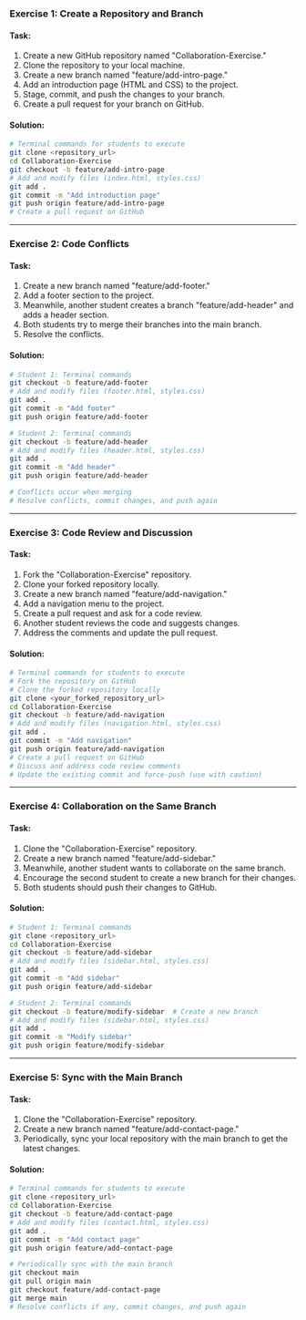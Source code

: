 ### Exercise 1: Create a Repository and Branch

#### Task:
1. Create a new GitHub repository named "Collaboration-Exercise."
2. Clone the repository to your local machine.
3. Create a new branch named "feature/add-intro-page."
4. Add an introduction page (HTML and CSS) to the project.
5. Stage, commit, and push the changes to your branch.
6. Create a pull request for your branch on GitHub.
 
#### Solution:
```bash
# Terminal commands for students to execute
git clone <repository_url>
cd Collaboration-Exercise
git checkout -b feature/add-intro-page
# Add and modify files (index.html, styles.css)
git add .
git commit -m "Add introduction page"
git push origin feature/add-intro-page
# Create a pull request on GitHub
```

---

### Exercise 2: Code Conflicts

#### Task:
1. Create a new branch named "feature/add-footer."
2. Add a footer section to the project.
3. Meanwhile, another student creates a branch "feature/add-header" and adds a header section.
4. Both students try to merge their branches into the main branch.
5. Resolve the conflicts.

#### Solution:
```bash
# Student 1: Terminal commands
git checkout -b feature/add-footer
# Add and modify files (footer.html, styles.css)
git add .
git commit -m "Add footer"
git push origin feature/add-footer

# Student 2: Terminal commands
git checkout -b feature/add-header
# Add and modify files (header.html, styles.css)
git add .
git commit -m "Add header"
git push origin feature/add-header

# Conflicts occur when merging
# Resolve conflicts, commit changes, and push again
```

---

### Exercise 3: Code Review and Discussion

#### Task:
1. Fork the "Collaboration-Exercise" repository.
2. Clone your forked repository locally.
3. Create a new branch named "feature/add-navigation."
4. Add a navigation menu to the project.
5. Create a pull request and ask for a code review.
6. Another student reviews the code and suggests changes.
7. Address the comments and update the pull request.

#### Solution:
```bash
# Terminal commands for students to execute
# Fork the repository on GitHub
# Clone the forked repository locally
git clone <your_forked_repository_url>
cd Collaboration-Exercise
git checkout -b feature/add-navigation
# Add and modify files (navigation.html, styles.css)
git add .
git commit -m "Add navigation"
git push origin feature/add-navigation
# Create a pull request on GitHub
# Discuss and address code review comments
# Update the existing commit and force-push (use with caution)
```

---

### Exercise 4: Collaboration on the Same Branch

#### Task:
1. Clone the "Collaboration-Exercise" repository.
2. Create a new branch named "feature/add-sidebar."
3. Meanwhile, another student wants to collaborate on the same branch.
4. Encourage the second student to create a new branch for their changes.
5. Both students should push their changes to GitHub.

#### Solution:
```bash
# Student 1: Terminal commands
git clone <repository_url>
cd Collaboration-Exercise
git checkout -b feature/add-sidebar
# Add and modify files (sidebar.html, styles.css)
git add .
git commit -m "Add sidebar"
git push origin feature/add-sidebar

# Student 2: Terminal commands
git checkout -b feature/modify-sidebar  # Create a new branch
# Add and modify files (sidebar.html, styles.css)
git add .
git commit -m "Modify sidebar"
git push origin feature/modify-sidebar
```

---

### Exercise 5: Sync with the Main Branch

#### Task:
1. Clone the "Collaboration-Exercise" repository.
2. Create a new branch named "feature/add-contact-page."
3. Periodically, sync your local repository with the main branch to get the latest changes.

#### Solution:
```bash
# Terminal commands for students to execute
git clone <repository_url>
cd Collaboration-Exercise
git checkout -b feature/add-contact-page
# Add and modify files (contact.html, styles.css)
git add .
git commit -m "Add contact page"
git push origin feature/add-contact-page

# Periodically sync with the main branch
git checkout main
git pull origin main
git checkout feature/add-contact-page
git merge main
# Resolve conflicts if any, commit changes, and push again
```
